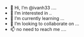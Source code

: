 - 👋 Hi, I’m @ivanh33 ....
- 👀 I’m interested in ..
- 🌱 I’m currently learning ...
- 💞️ I’m looking to collaborate on ...
- 📫 no need to reach me ....
<!---
ivanh33/ivanh33 is a ✨ special ✨ repository because its `README.md` (this file) appears on your GitHub profile.
You can click the Preview link to take a look at your changes.
--->
